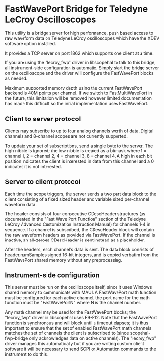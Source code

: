 # FastWavePort Bridge for Teledyne LeCroy Oscilloscopes

This utility is a bridge server for high performance, push based access to raw waveform data on Teledyne LeCroy oscilloscopes which have the XDEV software option installed.

It provides a TCP server on port 1862 which supports one client at a time.

If you are using the "lecroy_fwp" driver in libscopehal to talk to this bridge, all instrument-side configuration is automatic. Simply start the bridge server on the oscilloscope and the driver will configure the FastWavePort blocks as needed.

Maximum supported memory depth using the current FastWavePort backend is 40M points per channel. If we switch to FastMultiWavePort in the future, this limitation will be removed however limited documentation has made this difficult so the initial implementation uses FastWavePort.

## Client to server protocol

Clients may subscribe to up to four analog channels worth of data. Digital channels and 8-channel scopes are not currently supported.

To update your set of subscriptions, send a single byte to the server. The high nibble is ignored; the low nibble is treated as a bitmask where 1 = channel 1, 2 = channel 2, 4 = channel 3, 8 = channel 4. A high in each bit position indicates the client is interested in data from this channel and a 0 indicates it is not interested.

## Server to client protocol

Each time the scope triggers, the server sends a two part data block to the client consisting of a fixed sized header and variable sized per-channel waveform data.

The header consists of four consecutive CDescHeader structures (as documented in the "Fast Wave Port Function" section of the Teledyne LeCroy Advanced Customization Instruction Manual) for channels 1-4 in sequence. If a channel is subscribed, the CDescHeader block will contain the raw waveform headers as provided via FastWavePort. If the channel is inactive, an all-zeroes CDescHeader is sent instead as a placeholder.

After the headers, each channel's data is sent. The data block consists of header.numSamples signed 16-bit integers, and is copied verbatim from the FastWavePort shared memory without any preprocessing.

## Instrument-side configuration

This server must be run on the oscilloscope itself, since it uses Windows shared memory to communicate with MAUI. A FastWavePort math function must be configured for each active channel; the port name for the math function must be "FastWavePortN" where N is the channel number.

Any math channel may be used for the FastWavePort blocks; the "lecroy_fwp" driver in libscopehal uses F9-F12. Note that the FastWavePort function is synchronous and will block until a timeout elapses; it is thus important to ensure that the set of enabled FastWavePort math channels matches the set of channels the client is subscribed to (since scopehal-fwp-bridge only acknowledges data on active channels). The "lecroy_fwp" driver manages this automatically but if you are writing custom client software it will be necessary to send SCPI or Automation commands to the instrument to do this.
